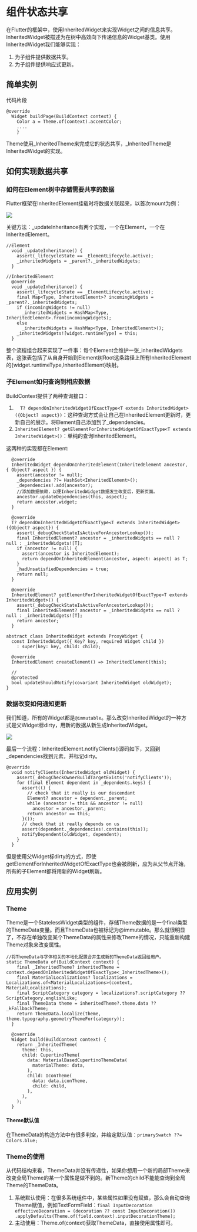 # 组件状态共享
在Flutter的框架中，使用InheritedWidget来实现Widget之间的信息共享。InheritedWidget被描述为在树中高效向下传递信息的Widget基类。使用InheritedWidget我们能够实现：
1. 为子组件提供数据共享。
2. 为子组件提供响应式更新。

## 简单实例
代码片段
```
@override
  Widget buildPage(BuildContext context) {
    Color a = Theme.of(context).accentColor;
    ....
    }
```
Theme使用_InheritedTheme来完成它的状态共享，_InheritedTheme是InheritedWidget的实现。

## 如何实现数据共享

### 如何在Element树中存储需要共享的数据
Flutter框架在InheritedElement挂载时将数据关联起来，以首次mount为例：

![](/第一次如何保存数据.png)

关键方法：_updateInheritance有两个实现，一个在Element，一个在InheritedElement。

```
//Element
  void _updateInheritance() {
    assert(_lifecycleState == _ElementLifecycle.active);
    _inheritedWidgets = _parent?._inheritedWidgets;
  }

//InheritedElement
  @override
  void _updateInheritance() {
    assert(_lifecycleState == _ElementLifecycle.active);
    final Map<Type, InheritedElement>? incomingWidgets = _parent?._inheritedWidgets;
    if (incomingWidgets != null)
      _inheritedWidgets = HashMap<Type, InheritedElement>.from(incomingWidgets);
    else
      _inheritedWidgets = HashMap<Type, InheritedElement>();
    _inheritedWidgets![widget.runtimeType] = this;
  }  

```
整个流程组合起来实现了一件事：每个Element会维护一张_inheritedWidgets表，这张表包括了从自身开始到Element树Root这条路径上所有InheritedElement的{widget.runtimeType,InheritedElement}映射。

### 子Element如何查询到相应数据

BuildContext提供了两种查询接口：
1. `  T? dependOnInheritedWidgetOfExactType<T extends InheritedWidget>({Object? aspect})`：这种查询方式会让自己在InheritedElement更新时，更新自己的展示。将Element自己添加到了_dependencies。
2. `InheritedElement? getElementForInheritedWidgetOfExactType<T extends InheritedWidget>()`：单纯的查询InheritedElement。

这两种的实现都在Element:

```
  @override
  InheritedWidget dependOnInheritedElement(InheritedElement ancestor, { Object? aspect }) {
    assert(ancestor != null);
    _dependencies ??= HashSet<InheritedElement>();
    _dependencies!.add(ancestor);
    //添加数据依赖，以便InheritedWidget数据发生改变后，更新页面。
    ancestor.updateDependencies(this, aspect);
    return ancestor.widget;
  }

  @override
  T? dependOnInheritedWidgetOfExactType<T extends InheritedWidget>({Object? aspect}) {
    assert(_debugCheckStateIsActiveForAncestorLookup());
    final InheritedElement? ancestor = _inheritedWidgets == null ? null : _inheritedWidgets![T];
    if (ancestor != null) {
      assert(ancestor is InheritedElement);
      return dependOnInheritedElement(ancestor, aspect: aspect) as T;
    }
    _hadUnsatisfiedDependencies = true;
    return null;
  }

  @override
  InheritedElement? getElementForInheritedWidgetOfExactType<T extends InheritedWidget>() {
    assert(_debugCheckStateIsActiveForAncestorLookup());
    final InheritedElement? ancestor = _inheritedWidgets == null ? null : _inheritedWidgets![T];
    return ancestor;
  }
```


```
abstract class InheritedWidget extends ProxyWidget {
  const InheritedWidget({ Key? key, required Widget child })
    : super(key: key, child: child);

  @override
  InheritedElement createElement() => InheritedElement(this);

  // 
  @protected
  bool updateShouldNotify(covariant InheritedWidget oldWidget);
}
```

### 数据改变如何通知更新
我们知道，所有的Widget都是`@immutable`。那么改变InheritedWidget的一种方式是父Widget标dirty，用新的数据从新生成InheritedWidget。

![](/InheritedWidget数据变更.png)

最后一个流程：InheritedElement.notifyClients()源码如下，又回到_dependencies找到元素，并标记dirty。

```
@override
  void notifyClients(InheritedWidget oldWidget) {
    assert(_debugCheckOwnerBuildTargetExists('notifyClients'));
    for (final Element dependent in _dependents.keys) {
      assert(() {
        // check that it really is our descendant
        Element? ancestor = dependent._parent;
        while (ancestor != this && ancestor != null)
          ancestor = ancestor._parent;
        return ancestor == this;
      }());
      // check that it really depends on us
      assert(dependent._dependencies!.contains(this));
      notifyDependent(oldWidget, dependent);
    }
  }
```
但是使用父Widget标dirty的方式，即使getElementForInheritedWidgetOfExactType也会被刷新，应为从父节点开始，所有的子Element都将用新的Widget刷新。

## 应用实例

### Theme
Theme是一个StatelessWidget类型的组件，存储Theme数据的是一个final类型的ThemeData变量。而且ThemeData也被标记为@immutable。那么就很明显了，不存在单独改变某个ThemeData的属性来修改Theme的情况，只能重新构建Theme对象来改变属性。

```
//将ThemeData与字体相关的本地化配置合并生成新的ThemeData返回给用户。
static ThemeData of(BuildContext context) {
    final _InheritedTheme? inheritedTheme = context.dependOnInheritedWidgetOfExactType<_InheritedTheme>();
    final MaterialLocalizations? localizations = Localizations.of<MaterialLocalizations>(context, MaterialLocalizations);
    final ScriptCategory category = localizations?.scriptCategory ?? ScriptCategory.englishLike;
    final ThemeData theme = inheritedTheme?.theme.data ?? _kFallbackTheme;
    return ThemeData.localize(theme, theme.typography.geometryThemeFor(category));
  }

  @override
  Widget build(BuildContext context) {
    return _InheritedTheme(
      theme: this,
      child: CupertinoTheme(
        data: MaterialBasedCupertinoThemeData(
          materialTheme: data,
        ),
        child: IconTheme(
          data: data.iconTheme,
          child: child,
        ),
      ),
    );
  }

```

#### Theme默认值

在ThemeData的构造方法中有很多判空，并给定默认值：`primarySwatch ??= Colors.blue;`

### Theme的使用
从代码结构来看，ThemeData并没有传递性，如果你想用一个新的局部Theme来改变全局Theme的某一个属性是做不到的。新Theme的child不能能查询到全局Theme的ThemeData。
1. 系统默认使用：在很多系统组件中，某些属性如果没有赋值，那么会自动查询Theme赋值，例如TextFormField：`final InputDecoration effectiveDecoration = (decoration ?? const InputDecoration())
             .applyDefaults(Theme.of(field.context).inputDecorationTheme);`
2. 主动使用：Theme.of(context)获取ThemeData，直接使用属性即可。     

